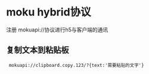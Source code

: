 # moku hybrid协议

注册 mokuapi://协议进行h5与客户端的通讯

## 复制文本到粘贴板

```
 mokuapi://clipboard.copy.123/?{text:'需要粘贴的文字'}
```
